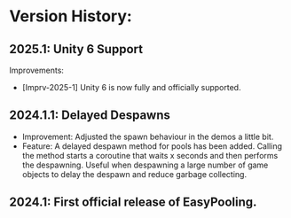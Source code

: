 ﻿# Version History:

## 2025.1: Unity 6 Support
Improvements:
- [Imprv-2025-1] Unity 6 is now fully and officially supported.

## 2024.1.1: Delayed Despawns
- Improvement: Adjusted the spawn behaviour in the demos a little bit.
- Feature: A delayed despawn method for pools has been added. Calling the method starts a coroutine that waits x seconds and then performs the despawning. Useful when despawning a large number of game objects to delay the despawn and reduce garbage collecting.

## 2024.1: First official release of EasyPooling.